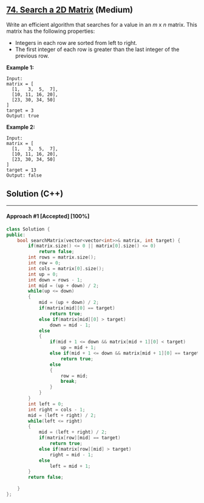 ## [74. Search a 2D Matrix](https://leetcode.com/problems/search-a-2d-matrix/) (Medium)

Write an efficient algorithm that searches for a value in an *m* x *n* matrix. This matrix has the following properties:

  

- Integers in each row are sorted from left to right.
- The first integer of each row is greater than the last integer of the previous row.

  

**Example 1:**

  

```
Input:
matrix = [
  [1,   3,  5,  7],
  [10, 11, 16, 20],
  [23, 30, 34, 50]
]
target = 3
Output: true
```

  

**Example 2:**

  

```
Input:
matrix = [
  [1,   3,  5,  7],
  [10, 11, 16, 20],
  [23, 30, 34, 50]
]
target = 13
Output: false
```

## Solution (C++)

------

#### Approach #1  [Accepted] [100%] 

```c++
class Solution {
public:
    bool searchMatrix(vector<vector<int>>& matrix, int target) {
        if(matrix.size() <= 0 || matrix[0].size() <= 0)
            return false;
        int rows = matrix.size();
        int row = 0;
        int cols = matrix[0].size();
        int up = 0;
        int down = rows - 1;
        int mid = (up + down) / 2;
        while(up <= down)
        {
            mid = (up + down) / 2;
            if(matrix[mid][0] == target)
                return true;
            else if(matrix[mid][0] > target)
                down = mid - 1;
            else
            {
                if(mid + 1 <= down && matrix[mid + 1][0] < target)
                    up = mid + 1;
                else if(mid + 1 <= down && matrix[mid + 1][0] == target)
                    return true;
                else
                {
                    row = mid;
                    break;
                }
            }
        }
        int left = 0;
        int right = cols - 1;
        mid = (left + right) / 2;
        while(left <= right)
        {
            mid = (left + right) / 2;
            if(matrix[row][mid] == target)
                return true;
            else if(matrix[row][mid] > target)
                right = mid - 1;
            else
                left = mid + 1;
        }
        return false;
        
    }
};
```

